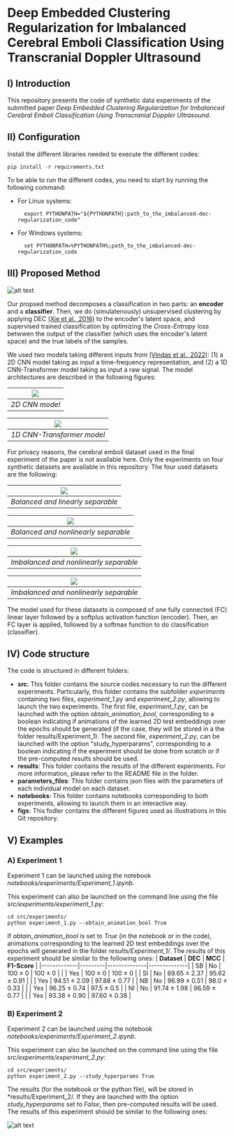 # Deep Embedded Clustering Regularization for Imbalanced Cerebral Emboli Classification Using Transcranial Doppler Ultrasound

## I) Introduction

This repository presents the code of synthetic data experiments of the submitted paper *Deep Embedded Clustering Regularization for Imbalanced Cerebral Emboli Classification Using Transcranial Doppler Ultrasound*.

## II) Configuration

Install the different libraries needed to execute the different codes:

    pip install -r requirements.txt

To be able to run the different codes, you need to start by running the following command:

- For Linux systems:

        export PYTHONPATH="${PYTHONPATH}:path_to_the_imbalanced-dec-regularization_code"



- For Windows systems:
    
        set PYTHONPATH=%PYTHONPATH%;path_to_the_imbalanced-dec-regularization_code

## III) Proposed Method

![alt text](https://github.com/gitanonymoussubmussion/imbalanced-dec-regularization/blob/main/figs/Method/GlobalPipeline.jpg)

Our propsed method decomposes a classification in two parts: an **encoder** and a **classifier**. Then, we do (simulatenously) unsupervised clustering by applying DEC [(Xie et al., 2016)](https://arxiv.org/abs/1511.06335) to the encoder's latent space, and supervised trained classification by optimizing the *Cross-Entropy* loss betwwen the output of the classifier (which uses the encoder's latent space) and the true labels of the samples.

We used two models taking different inputs from [(Vindas et al., 2022)](https://www.mlforhc.org/s/43-Paper-43_CameraReady.pdf): (1) a 2D CNN model taking as input a time-frequency representation, and (2) a 1D CNN-Transformer model taking as input a raw signal. The model architectures are described in the following figures:

| ![](https://github.com/gitanonymoussubmussion/imbalanced-dec-regularization/blob/main/figs/Method/2DCNN.jpg) | 
|:--:| 
| *2D CNN model* |

| ![](https://github.com/gitanonymoussubmussion/imbalanced-dec-regularization/blob/main/figs/Method/1DCNN_Transformer.jpg) | 
|:--:| 
| *1D CNN-Transformer model* |

For privacy reasons, the cerebral emboli dataset used in the final experiment of the paper is not available here. Only the experiments on four synthetic datasets are available in this repository. The four used datasets are the following:

| ![](https://github.com/gitanonymoussubmussion/imbalanced-dec-regularization/blob/main/figs/Dataset/SeparableBalanced.png) | 
|:--:| 
| *Balanced and linearly separable* |

| ![](https://github.com/gitanonymoussubmussion/imbalanced-dec-regularization/blob/main/figs/Dataset/NotSeparableBalanced.png) | 
|:--:| 
| *Balanced and nonlinearly separable* |


| ![](https://github.com/gitanonymoussubmussion/imbalanced-dec-regularization/blob/main/figs/Dataset/SeparableUnbalanced.png) | 
|:--:| 
| *Imbalanced and nonlinearly separable* |


| ![](https://github.com/gitanonymoussubmussion/imbalanced-dec-regularization/blob/main/figs/Dataset/NotSeparableUnbalanced.png) | 
|:--:| 
| *Imbalanced and nonlinearly separable* |


The model used for these datasets is composed of one fully connected (FC) linear layer followed by a softplus activation function (encoder). Then, an FC layer is applied, followed by a softmax function to do classification (classifier). 

## IV) Code structure

The code is structured in different folders:
- **src**: This folder contains the source codes necessary to run the different experiments. Particularly, this folder contains the subfolder *experiments* containing two files, *experiment_1.py* and *experiment_2.py*, allowing to launch the two experiments. 
The first file, *experiment_1.py*, can be launched with the option *obtain_animation_bool*, corresponding to a boolean indicating if animations of the learned 2D test embeddings over the epochs should be generated (if the case, they will be stored in a the folder results/Experiment_1). 
The second file, *experiment_2.py*, can be launched with the option "study_hyperparams", corresponding to a boolean indicating if the experiment should be done from scratch or if the pre-computed results should be used.
- **results**: This folder contains the results of the different experiments. For more information, please refer to the README file in the folder.
- **parameters_files**: This folder contains json files with the parameters of each individual model on each dataset.
- **notebooks**: This folder contains notebooks corresponding to both experiments, allowing to launch them in an interactive way.
- **figs**: This fodler contains the different figures used as illustrations in this Git repository.


## V) Examples

### A) Experiment 1

Experiment 1 can be launched using the notebook *notebooks/experiments/Experiment_1.ipynb*.

This experiment can also be launched on the command line using the file *src/experiments/experiment_1.py*:

    cd src/experiments/
    python experiment_1.py --obtain_animation_bool True
    
If *obtain_animation_bool* is set to *True* (in the notebook or in the code), animations corresponding to the learned 2D test embeddings over the epochs will generated in the folder *results/Experiment_1/*.
The results of this experiment should be similar to the following ones:
| **Dataset** | **DEC** | **MCC**      | **F1-Score** |
|-------------|---------|--------------|--------------|
|      SB     | No      | 100 ± 0   | 100 ± 0 |
|             | Yes     | 100 ± 0  | 100 ± 0 |
|      SI     | No      | 89.65 ± 2.37 | 95.62 ± 0.91 |
|             | Yes     | 94.51 ± 2.09  | 97.88 ± 0.77 |
|      NB     | No      | 96.99 ± 0.51  | 98.0 ± 0.33 |
|             | Yes     | 96.25 ± 0.74  | 97.5 ± 0.5 |
|      NI     | No      | 91.74 ± 1.98 | 96.59 ± 0.77 |
|             | Yes     | 93.38 ± 0.90 | 97.60 ± 0.38 |

### B) Experiment 2

Experiment 2 can be launched using the notebook *notebooks/experiments/Experiment_2.ipynb*.

This experiment can also be launched on the command line using the file *src/experiments/experiment_2.py*:

    cd src/experiments/
    python experiment_2.py --study_hyperparams True
    
The results (for the notebook or the python file), will be stored in *results/Experiment_2/. If they are launched with the option *study_hyperparams* set to *False*, then pre-computed results will be used. 
The results of this experiment should be similar to the following ones:

![alt text](https://github.com/gitanonymoussubmussion/imbalanced_dec_regularization/blob/main/figs/Results/Experiment_2/MatrixValues.png)
